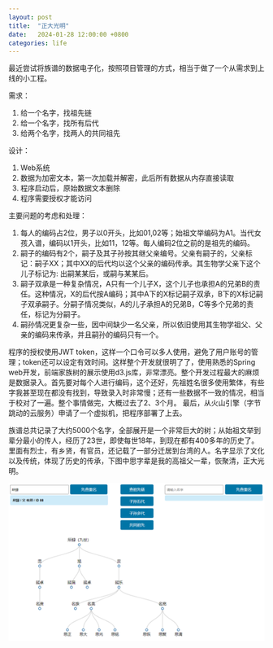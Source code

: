 ```yaml
---
layout: post
title:  "正大光明"
date:   2024-01-28 12:00:00 +0800
categories: life
--- 
```


最近尝试将族谱的数据电子化，按照项目管理的方式，相当于做了一个从需求到上线的小工程。

需求：
1. 给一个名字，找祖先链
2. 给一个名字，找所有后代
3. 给两个名字，找两人的共同祖先

设计：
1. Web系统
2. 数据为加密文本，第一次加载并解密，此后所有数据从内存直接读取
3. 程序启动后，原始数据文本删除 
4. 程序需要授权才能访问 

主要问题的考虑和处理：
1. 每人的编码占2位，男子以0开头，比如01,02等；始祖文举编码为A1。当代女孩入谱，编码以1开头，比如11，12等。每人编码2位之前的是祖先的编码。
2. 嗣子的编码有2个，嗣子及其子孙按其继父亲编号。父亲有嗣子的，父亲标记：嗣子XX；其中XX的后代均以这个父亲的编码传承。其生物学父亲下这个儿子标记为: 出嗣某某后，或嗣与某某后。
3. 嗣子双承是一种复杂情况，A只有一个儿子X，这个儿子也承担A的兄弟B的责任。这种情况，X的后代按A编码；其中A下的X标记嗣子双承，B下的X标记嗣子双承嗣子。分嗣子情况类似，A的儿子承担A的兄弟B，C等多个兄弟的责任，标记为分嗣子。
4. 嗣孙情况更复杂一些，因中间缺少一名父亲，所以依旧使用其生物学祖父、父亲的编码来传承，并且嗣孙的编码只有一个。

程序的授权使用JWT token，这样一个口令可以多人使用，避免了用户账号的管理；token还可以设定有效时间。这样整个开发就很明了了，使用熟悉的Spring web开发，前端家族树的展示使用d3.js库，非常漂亮。整个开发过程最大的麻烦是数据录入。首先要对每个人进行编码，这个还好，先祖姓名很多使用繁体，有些字我甚至现在都没有找到，导致录入时非常慢；还有一些数据不一致的情况，相当于校对了一遍。整个事情做完，大概过去了2、3个月。 最后，从火山引擎（字节跳动的云服务）申请了一个虚拟机，把程序部署了上去。 

族谱总共记录了大约5000个名字，全部展开是一个非常巨大的树；从始祖文举到辈分最小的传人，经历了23世，即使每世18年，到现在都有400多年的历史了。里面有烈士，有乡贤，有官员，还记载了一部分迁居到台湾的人。名字显示了文化以及传统，体现了历史的传承，下图中思字辈是我的高祖父一辈，恢聚清，正大光明。

![族谱](/images/2024-01-28.png)


